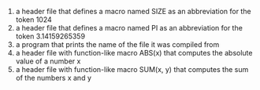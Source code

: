 1. a header file that defines a macro named SIZE as an abbreviation for the token 1024
2. a header file that defines a macro named PI as an abbreviation for the token 3.14159265359
3. a program that prints the name of the file it was compiled from
4. a header file with function-like macro ABS(x) that computes the absolute value of a number x
5. a header file with function-like macro SUM(x, y) that computes the sum of the numbers x and y
